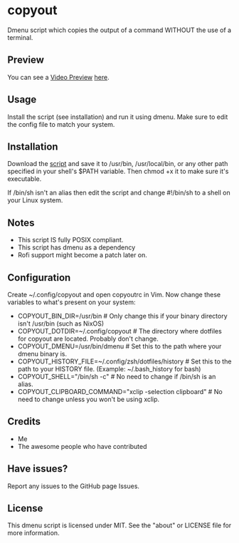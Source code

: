 # copyout
Dmenu script which copies the output of a command WITHOUT the use of a terminal.

## Preview
You can see a [Video Preview](https://youtu.be/txgUKwvHeZ4) [here](https://youtu.be/txgUKwvHeZ4).

## Usage
Install the script (see installation) and run it using dmenu. Make sure to edit the config file to match your system.

## Installation
Download the [script](https://raw.githubusercontent.com/speediegamer/copyout/main/copyout) and save it to /usr/bin, /usr/local/bin, or any other path specified in your shell's $PATH variable. Then chmod +x it to make sure it's executable.

If /bin/sh isn't an alias then edit the script and change #!/bin/sh to a shell on your Linux system.

## Notes
- This script IS fully POSIX compliant.
- This script has dmenu as a dependency
- Rofi support might become a patch later on.

## Configuration
Create ~/.config/copyout and open copyoutrc in Vim. Now change these variables to what's present on your system:
- COPYOUT_BIN_DIR=/usr/bin # Only change this if your binary directory isn't /usr/bin (such as NixOS)
- COPYOUT_DOTDIR=~/.config/copyout # The directory where dotfiles for copyout are located. Probably don't change.
- COPYOUT_DMENU=/usr/bin/dmenu # Set this to the path where your dmenu binary is.
- COPYOUT_HISTORY_FILE=~/.config/zsh/dotfiles/history # Set this to the path to your HISTORY file. (Example: ~/.bash_history for bash)
- COPYOUT_SHELL="/bin/sh -c" # No need to change if /bin/sh is an alias.
- COPYOUT_CLIPBOARD_COMMAND="xclip -selection clipboard" # No need to change unless you won't be using xclip.

## Credits
- Me
- The awesome people who have contributed

## Have issues?
Report any issues to the GitHub page Issues.

## License
This dmenu script is licensed under MIT.
See the "about" or LICENSE file for more information.
